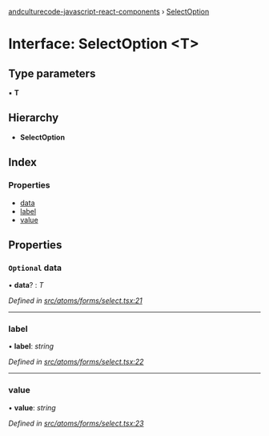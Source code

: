 [andculturecode-javascript-react-components](../README.md) › [SelectOption](selectoption.md)

# Interface: SelectOption <**T**>

## Type parameters

▪ **T**

## Hierarchy

* **SelectOption**

## Index

### Properties

* [data](selectoption.md#optional-data)
* [label](selectoption.md#label)
* [value](selectoption.md#value)

## Properties

### `Optional` data

• **data**? : *T*

*Defined in [src/atoms/forms/select.tsx:21](https://github.com/AndcultureCode/AndcultureCode.JavaScript.React.Components/blob/85bf079/src/atoms/forms/select.tsx#L21)*

___

###  label

• **label**: *string*

*Defined in [src/atoms/forms/select.tsx:22](https://github.com/AndcultureCode/AndcultureCode.JavaScript.React.Components/blob/85bf079/src/atoms/forms/select.tsx#L22)*

___

###  value

• **value**: *string*

*Defined in [src/atoms/forms/select.tsx:23](https://github.com/AndcultureCode/AndcultureCode.JavaScript.React.Components/blob/85bf079/src/atoms/forms/select.tsx#L23)*
